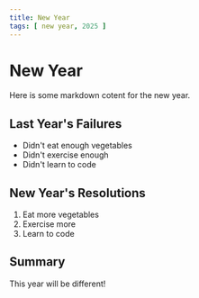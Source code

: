 ```yaml
---
title: New Year
tags: [ new year, 2025 ]
---
```


# New Year

Here is some markdown cotent for the new year.

## Last Year's Failures

- Didn't eat enough vegetables
- Didn't exercise enough
- Didn't learn to code

## New Year's Resolutions

1. Eat more vegetables
2. Exercise more
3. Learn to code

## Summary

This year will be different!
